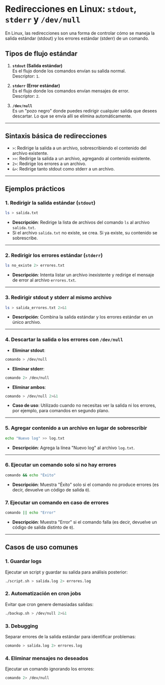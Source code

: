
# Redirecciones en Linux: `stdout`, `stderr` y `/dev/null`

En Linux, las redirecciones son una forma de controlar cómo se maneja la salida estándar (stdout) y los errores estándar (stderr) de un comando.

## Tipos de flujo estándar
1. **`stdout` (Salida estándar)**  
   Es el flujo donde los comandos envían su salida normal.  
   Descriptor: `1`.

2. **`stderr` (Error estándar)**  
   Es el flujo donde los comandos envían mensajes de error.  
   Descriptor: `2`.

3. **`/dev/null`**  
   Es un "pozo negro" donde puedes redirigir cualquier salida que desees descartar. Lo que se envía allí se elimina automáticamente.

---

## Sintaxis básica de redirecciones
- `>`: Redirige la salida a un archivo, sobrescribiendo el contenido del archivo existente.
- `>>`: Redirige la salida a un archivo, agregando al contenido existente.
- `2>`: Redirige los errores a un archivo.
- `&>`: Redirige tanto stdout como stderr a un archivo.

---

## Ejemplos prácticos

### 1. Redirigir la salida estándar (`stdout`)
```bash
ls > salida.txt
```
- **Descripción**: Redirige la lista de archivos del comando `ls` al archivo `salida.txt`.  
- Si el archivo `salida.txt` no existe, se crea. Si ya existe, su contenido se sobrescribe.

---

### 2. Redirigir los errores estándar (`stderr`)
```bash
ls no_existe 2> errores.txt
```
- **Descripción**: Intenta listar un archivo inexistente y redirige el mensaje de error al archivo `errores.txt`.

---

### 3. Redirigir stdout y stderr al mismo archivo
```bash
ls > salida_errores.txt 2>&1
```
- **Descripción**: Combina la salida estándar y los errores estándar en un único archivo.

---

### 4. Descartar la salida o los errores con `/dev/null`
- **Eliminar stdout**:
```bash
comando > /dev/null
```
- **Eliminar stderr**:
```bash
comando 2> /dev/null
```
- **Eliminar ambos**:
```bash
comando > /dev/null 2>&1
```
- **Caso de uso**: Utilizado cuando no necesitas ver la salida ni los errores, por ejemplo, para comandos en segundo plano.

---

### 5. Agregar contenido a un archivo en lugar de sobrescribir
```bash
echo "Nuevo log" >> log.txt
```
- **Descripción**: Agrega la línea "Nuevo log" al archivo `log.txt`.

---

### 6. Ejecutar un comando solo si no hay errores
```bash
comando && echo "Éxito"
```
- **Descripción**: Muestra "Éxito" solo si el comando no produce errores (es decir, devuelve un código de salida `0`).

### 7. Ejecutar un comando en caso de errores
```bash
comando || echo "Error"
```
- **Descripción**: Muestra "Error" si el comando falla (es decir, devuelve un código de salida distinto de `0`).

---

## Casos de uso comunes

### 1. Guardar logs  
Ejecutar un script y guardar su salida para análisis posterior:  
```bash
./script.sh > salida.log 2> errores.log
```

### 2. Automatización en cron jobs  
Evitar que cron genere demasiadas salidas:  
```bash
./backup.sh > /dev/null 2>&1
```

### 3. Debugging  
Separar errores de la salida estándar para identificar problemas:  
```bash
comando > salida.log 2> errores.log
```

### 4. Eliminar mensajes no deseados  
Ejecutar un comando ignorando los errores:  
```bash
comando 2> /dev/null
```

